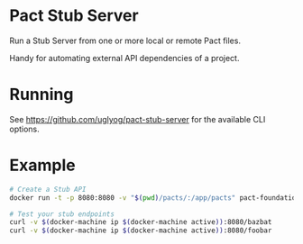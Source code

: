 # Pact Stub Server

Run a Stub Server from one or more local or remote Pact files.

Handy for automating external API dependencies of a project.

# Running 

See https://github.com/uglyog/pact-stub-server for the available CLI options.

# Example


```sh
# Create a Stub API
docker run -t -p 8080:8080 -v "$(pwd)/pacts/:/app/pacts" pact-foundation/pact-stub-server -p 8080 -d pacts

# Test your stub endpoints
curl -v $(docker-machine ip $(docker-machine active)):8080/bazbat
curl -v $(docker-machine ip $(docker-machine active)):8080/foobar
```
